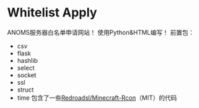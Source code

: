 # Whitelist Apply
ANOMS服务器白名单申请网站！
使用Python&HTML编写！
前置包：
- csv
- flask
- hashlib
- select
- socket
- ssl
- struct
- time
包含了一些[Redroadsl/Minecraft-Rcon](https://github.com/Redroadsl/Minecraft-Rcon)（MIT）的代码
